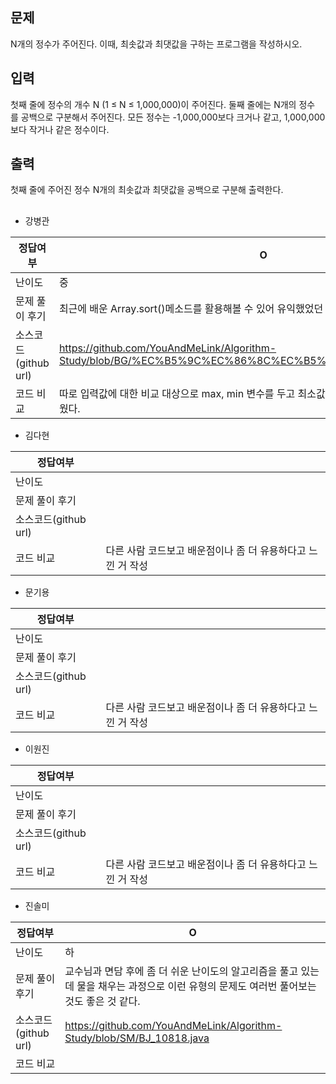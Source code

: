 ## 문제

N개의 정수가 주어진다. 이때, 최솟값과 최댓값을 구하는 프로그램을 작성하시오.

## 입력

첫째 줄에 정수의 개수 N (1 ≤ N ≤ 1,000,000)이 주어진다. 둘째 줄에는 N개의 정수를 공백으로 구분해서 주어진다. 모든 정수는 -1,000,000보다 크거나 같고, 1,000,000보다 작거나 같은 정수이다.

## 출력

첫째 줄에 주어진 정수 N개의 최솟값과 최댓값을 공백으로 구분해 출력한다.

## 

- 강병관

| 정답여부 | O |
| --- | --- |
| 난이도 | 중 |
| 문제 풀이 후기 | 최근에 배운 Array.sort()메소드를 활용해볼 수 있어 유익했었던 것 같다. |
| 소스코드(github url) | https://github.com/YouAndMeLink/Algorithm-Study/blob/BG/%EC%B5%9C%EC%86%8C%EC%B5%9C%EB%8C%80_10818.java |
| 코드 비교 | 따로 입력값에 대한 비교 대상으로 max, min 변수를 두고 최소값,최대값을 도출하는 방식이 흥미로웠다. |
- 김다현

| 정답여부 |  |
| --- | --- |
| 난이도 |  |
| 문제 풀이 후기 |  |
| 소스코드(github url) |  |
| 코드 비교 | 다른 사람 코드보고 배운점이나 좀 더 유용하다고 느낀 거 작성 |
- 문기용

| 정답여부 |  |
| --- | --- |
| 난이도 |  |
| 문제 풀이 후기 |  |
| 소스코드(github url) |  |
| 코드 비교 | 다른 사람 코드보고 배운점이나 좀 더 유용하다고 느낀 거 작성 |
- 이원진

| 정답여부 |  |
| --- | --- |
| 난이도 |  |
| 문제 풀이 후기 |  |
| 소스코드(github url) |  |
| 코드 비교 | 다른 사람 코드보고 배운점이나 좀 더 유용하다고 느낀 거 작성 |
- 진솔미

| 정답여부 | O |
| --- | --- |
| 난이도 | 하 |
| 문제 풀이 후기 | 교수님과 면담 후에 좀 더 쉬운 난이도의 알고리즘을 풀고 있는데 물을 채우는 과정으로 이런 유형의 문제도 여러번 풀어보는 것도 좋은 것 같다. |
| 소스코드(github url) | https://github.com/YouAndMeLink/Algorithm-Study/blob/SM/BJ_10818.java |
| 코드 비교 |  |
